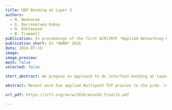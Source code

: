```yaml
---
title: UDP Bonding at Layer 3
authors:
  - M. Bednarek
  - G. Barrenetxea Kobas
  - M. Kühlewind
  - B. Trammell
publication: In proceedings of the first ACM/IRTF *Applied Networking Research Workshop*, Berlin, July 2016.
publication_short: In *ANRW* 2016
date: 2016-07-19
image: 
image_preview: 
math: false
selected: false

short_abstract: We propose an approach to do interface bonding at layer 3, designed a scheduling algorithm to shift traffic between fixed and mobile lines, implemented Linux-based bonding gateways, and tested them within a testbed on Swisscom’s production DSL and LTE networks.

abstract: Recent work has applied Multipath TCP proxies to the prob- lem of bonding a customer’s multiple access interfaces to the Internet, in order to augment available bandwidth, especially in areas with marginal fixed connectivity. However, such proxies only apply to TCP traffic, and while UDP- based media streams can be tunneled through bonded TCP connections, this would lose the advantages of loss-tolerant media-oriented transports. We therefore propose an approach to do interface bonding at layer 3, design a scheduling algorithm to shift traffic between fixed and mobile lines, implemented Linux-based bonding gateways, and tested them within a testbed on Swisscom’s production DSL and LTE networks.

url_pdf: https://irtf.org/anrw/2016/anrw16-final21.pdf

---
```


